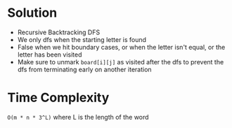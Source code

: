 # Solution
- Recursive Backtracking DFS
- We only dfs when the starting letter is found
- False when we hit boundary cases, or when the letter isn't equal, or the letter
    has been visited
- Make sure to unmark `board[i][j]` as visited after the dfs to prevent the 
    dfs from terminating early on another iteration

# Time Complexity
`O(m * n * 3^L)` where L is the length of the word